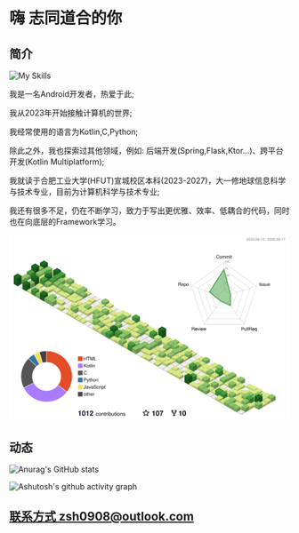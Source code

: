 # 嗨 志同道合的你 

## 简介 

![My Skills](https://go-skill-icons.vercel.app/api/icons?i=android,jetpackcompose,spring,kotlin&theme=light)

我是一名Android开发者，热爱于此;

我从2023年开始接触计算机的世界;

我经常使用的语言为Kotlin,C,Python;

除此之外，我也探索过其他领域，例如: 后端开发(Spring,Flask,Ktor...)、跨平台开发(Kotlin Multiplatform);

我就读于合肥工业大学(HFUT)宣城校区本科(2023-2027)，大一修地球信息科学与技术专业，目前为计算机科学与技术专业;

我还有很多不足，仍在不断学习，致力于写出更优雅、效率、低耦合的代码，同时也在向底层的Framework学习。

![](./profile-3d-contrib/profile-green-animate.svg)

## 动态
![Anurag's GitHub stats](https://github-readme-stats.vercel.app/api?username=Chiu-xaH&show_icons=true&count_private=true&locale=cn&hide_title=true)

![Ashutosh's github activity graph](https://github-readme-activity-graph.vercel.app/graph?username=Chiu-xaH&custom_title=贡献图)

## [联系方式 zsh0908@outlook.com](zsh0908@outlook.com)



